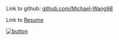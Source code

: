 Link to github: [github.com/Michael-Wang98](https://github.com/Michael-Wang98/) 

Link to [Resume](/Documents/Resume.pdf)

[![button](http://www.presentationpro.com/images/product/medium/slide/PPP_CGENE_LT3_Presentation-PowerPoint-Slide-Graphic_Push_Button_Up.jpg)](https://mattermost.com)
